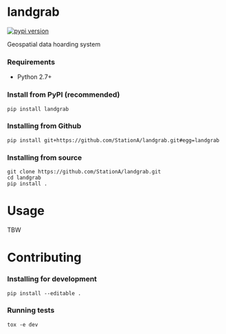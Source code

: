 # landgrab

[![pypi version](https://badge.fury.io/py/landgrab.svg)](https://badge.fury.io/py/landgrab)

Geospatial data hoarding system

### Requirements

* Python 2.7+

### Install from PyPI (recommended)

```
pip install landgrab
```

### Installing from Github

```
pip install git+https://github.com/StationA/landgrab.git#egg=landgrab
```

### Installing from source

```
git clone https://github.com/StationA/landgrab.git
cd landgrab
pip install .
```

# Usage

TBW


# Contributing

### Installing for development

```
pip install --editable .
```

### Running tests

```
tox -e dev
```
